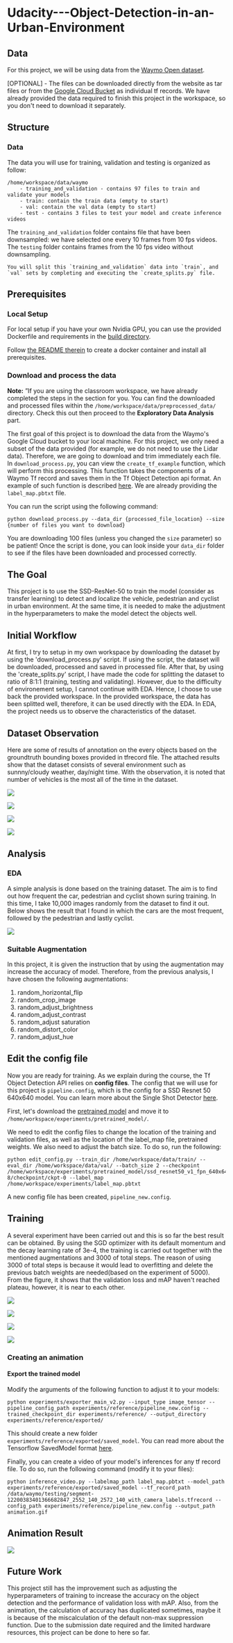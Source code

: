 # Udacity---Object-Detection-in-an-Urban-Environment

## Data

For this project, we will be using data from the [Waymo Open dataset](https://waymo.com/open/).

[OPTIONAL] - The files can be downloaded directly from the website as tar files or from the [Google Cloud Bucket](https://console.cloud.google.com/storage/browser/waymo_open_dataset_v_1_2_0_individual_files/) as individual tf records. We have already provided the data required to finish this project in the workspace, so you don't need to download it separately.

## Structure

### Data

The data you will use for training, validation and testing is organized as follow:
```
/home/workspace/data/waymo
	- training_and_validation - contains 97 files to train and validate your models
    - train: contain the train data (empty to start)
    - val: contain the val data (empty to start)
    - test - contains 3 files to test your model and create inference videos
```
The `training_and_validation` folder contains file that have been downsampled: we have selected one every 10 frames from 10 fps videos. The `testing` folder contains frames from the 10 fps video without downsampling.
```
You will split this `training_and_validation` data into `train`, and `val` sets by completing and executing the `create_splits.py` file.
```

## Prerequisites

### Local Setup

For local setup if you have your own Nvidia GPU, you can use the provided Dockerfile and requirements in the [build directory](./build).

Follow [the README therein](./build/README.md) to create a docker container and install all prerequisites.

### Download and process the data

**Note:** ”If you are using the classroom workspace, we have already completed the steps in the section for you. You can find the downloaded and processed files within the `/home/workspace/data/preprocessed_data/` directory. Check this out then proceed to the **Exploratory Data Analysis** part.

The first goal of this project is to download the data from the Waymo's Google Cloud bucket to your local machine. For this project, we only need a subset of the data provided (for example, we do not need to use the Lidar data). Therefore, we are going to download and trim immediately each file. In `download_process.py`, you can view the `create_tf_example` function, which will perform this processing. This function takes the components of a Waymo Tf record and saves them in the Tf Object Detection api format. An example of such function is described [here](https://tensorflow-object-detection-api-tutorial.readthedocs.io/en/latest/training.html#create-tensorflow-records). We are already providing the `label_map.pbtxt` file.

You can run the script using the following command:
```
python download_process.py --data_dir {processed_file_location} --size {number of files you want to download}
```

You are downloading 100 files (unless you changed the `size` parameter) so be patient! Once the script is done, you can look inside your `data_dir` folder to see if the files have been downloaded and processed correctly.

## The Goal
This project is to use the SSD-ResNet-50 to train the model (consider as transfer learning) to detect and localize the vehicle, pedestrian and cyclist in urban environment. At the same time, it is needed to make the adjustment in the hyperparameters to make the model detect the objects well.

## Initial Workflow
At first, I try to setup in my own workspace by downloading the dataset by using the 'download_process.py' script. If using the script, the dataset will be downloaded, processed and saved in processed file. After that, by using the 'create_splits.py' script, I have made the code for splitting the dataset to ratio of 8:1:1 (training, testing and validating). However, due to the difficulty of environement setup, I cannot continue with EDA. Hence, I choose to use back the provided workspace. In the provided workspace, the data has been splitted well, therefore, it can be used directly with the EDA. In EDA, the project needs us to observe the characteristics of the dataset. 

## Dataset Observation
Here are some of results of annotation on the every objects based on the groundtruth bounding boxes provided in tfrecord file. The attached results show that the dataset consists of several environment such as sunnny/cloudy weather, day/night time. With the observation, it is noted that number of vehicles is the most all of the time in the dataset. 

![](results/img1.png)

![](results/img2.png)

![](results/img3.png)

![](results/img4.png)

## Analysis
### EDA
A simple analysis is done based on the training dataset. The aim is to find out how frequent the car, pedestrian and cyclist shown suring training. In this time, I take 10,000 images randomly from the dataset to find it out. Below shows the result that I found in which the cars are the most frequent, followed by the pedestrian and lastly cyclist. 

![](results/img5.png)

### Suitable Augmentation
In this project, it is given the instruction that by using the augmentation may increase the accuracy of model. Therefore, from the previous analysis, I have chosen the following augmentations:
1. random_horizontal_flip
2. random_crop_image
3. random_adjust_brightness
4. random_adjust_contrast
5. random_adjust saturation
6. random_distort_color
7. random_adjust_hue

## Edit the config file

Now you are ready for training. As we explain during the course, the Tf Object Detection API relies on **config files**. The config that we will use for this project is `pipeline.config`, which is the config for a SSD Resnet 50 640x640 model. You can learn more about the Single Shot Detector [here](https://arxiv.org/pdf/1512.02325.pdf).

First, let's download the [pretrained model](http://download.tensorflow.org/models/object_detection/tf2/20200711/ssd_resnet50_v1_fpn_640x640_coco17_tpu-8.tar.gz) and move it to `/home/workspace/experiments/pretrained_model/`.

We need to edit the config files to change the location of the training and validation files, as well as the location of the label_map file, pretrained weights. We also need to adjust the batch size. To do so, run the following:
```
python edit_config.py --train_dir /home/workspace/data/train/ --eval_dir /home/workspace/data/val/ --batch_size 2 --checkpoint /home/workspace/experiments/pretrained_model/ssd_resnet50_v1_fpn_640x640_coco17_tpu-8/checkpoint/ckpt-0 --label_map /home/workspace/experiments/label_map.pbtxt
```
A new config file has been created, `pipeline_new.config`.

## Training
A several experiment have been carried out and this is so far the best result can be obtained. By using the SGD optimizer with its default momentum and the decay learning rate of 3e-4, the training is carried out together with the mentioned augmentations and 3000 of total steps. The reason of using 3000 of total steps is because it would lead to overfitting and delete the previous batch weights are needed(based on the experiment of 5000). From the figure, it shows that the validation loss and mAP haven't reached plateau, however, it is near to each other. 

![](results/result1.png)

![](results/result2.png)

![](results/result3.png)

![](results/result4.png)

### Creating an animation
#### Export the trained model
Modify the arguments of the following function to adjust it to your models:

```
python experiments/exporter_main_v2.py --input_type image_tensor --pipeline_config_path experiments/reference/pipeline_new.config --trained_checkpoint_dir experiments/reference/ --output_directory experiments/reference/exported/
```

This should create a new folder `experiments/reference/exported/saved_model`. You can read more about the Tensorflow SavedModel format [here](https://www.tensorflow.org/guide/saved_model).

Finally, you can create a video of your model's inferences for any tf record file. To do so, run the following command (modify it to your files):
```
python inference_video.py --labelmap_path label_map.pbtxt --model_path experiments/reference/exported/saved_model --tf_record_path /data/waymo/testing/segment-12200383401366682847_2552_140_2572_140_with_camera_labels.tfrecord --config_path experiments/reference/pipeline_new.config --output_path animation.gif
```

## Animation Result
![](results/animation.gif)

## Future Work
This project still has the improvement such as adjusting the hyperparameters of training to increase the accuracy on the object detection and the performance of validation loss with mAP. Also, from the animation, the calculation of accuracy has duplicated sometimes, maybe it is because of the miscalculation of the default non-max suppression function. Due to the submission date required and the limited hardware resources, this project can be done to here so far. 